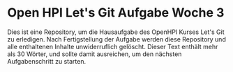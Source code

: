 # Open HPI Let's Git Aufgabe Woche 3

Dies ist eine Repository, um die Hausaufgabe des OpenHPI Kurses Let's Git zu erledigen. Nach Fertigstellung der Aufgabe werden diese Repository und alle enthaltenen Inhalte unwiderruflich gelöscht.
Dieser Text enthält mehr als 30 Wörter, und sollte damit ausreichen, um den nächsten Aufgabenschritt zu starten.
